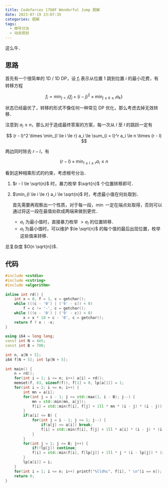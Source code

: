 ```yaml
---
title: Codeforces 1768F Wonderful Jump 题解
date: 2023-07-19 23:07:35
categories: 题解
tags:
  - 根号分治
  - 动态规划
---
```


这么牛．

<!-- more -->

## 思路

首先有一个很简单的 1D / 1D DP，设 $f_i$ 表示从位置 $1$ 跳到位置 $i$ 的最小花费，有转移方程

$$
f_i = \min_{j < i} \{f_j + (i - j)^2 \times \min_{j \le k \le i} a_k\}
$$

状态已经最优了，转移的形式不像任何一种常见 DP 优化，那么考虑去掉无效转移．

注意到 $a_i \le n$，那么对于造成最终答案的方案，每一次从 $l$ 至 $l$ 的跳跃一定有

$$
(r - l)^2 \times \min_{l \le i \le r} a_i \le \sum_{i = l}^r a_i \le n \times (r - l)
$$

两边同时除去 $r - l$，有

$$
(r - l) \times \min_{l \le i \le r} a_i \le n
$$

看到这种相乘形式的约束，考虑根号分治．

1. $r - l \le \sqrt{n}$ 时，暴力枚举 $\sqrt{n}$ 个位置转移即可．
2. $\min_{l \le i \le r} a_i \le \sqrt{n}$ 时，考虑最小值在何处取到．

    首先需要再观察出一个性质，对于每一段，$\min$ 一定在端点处取得，否则可以通过将这一段在最值处砍成两端来做到更优．

    - $a_r$ 为最小值时，直接暴力枚举 $> a_l$ 的位置转移．
    - $a_l$ 为最小值时，可以维护 $\le \sqrt{n}$ 的每个值的最后出现位置，枚举这些值来转移．

总复杂度 $O(n \sqrt{n})$．

## 代码

```cpp
#include <cstdio>
#include <cstring>
#include <algorithm>
 
inline int rd() {
	int x = 0, f = 1, c = getchar();
	while (((c - '0') | ('9' - c)) < 0)
		f = c != '-', c = getchar();
	while (((c - '0') | ('9' - c)) > 0)
		x = x * 10 + c - '0', c = getchar();
	return f ? x : -x;
}
 
using i64 = long long;
const int N = 4e5;
const int B = 700;
 
int n, a[N + 5];
i64 f[N + 5]; int lp[N + 5];
 
int main() {
	n = rd();
	for(int i = 1; i <= n; i++) a[i] = rd();
	memset(f, 63, sizeof(f)), f[1] = 0, lp[a[1]] = 1;
	for(int i = 2; i <= n; i++) {
		int mn = a[i];
		for(int j = i - 1; j >= std::max(1, i - B); j--) {
			mn = std::min(mn, a[j]);
			f[i] = std::min(f[i], f[j] + 1ll * mn * (i - j) * (i - j));
		}
		if(a[i] <= B) {
			for(int j = i - 1; j >= 1; j--) {
				if(a[j] <= a[i]) break;
				f[i] = std::min(f[i], f[j] + 1ll * a[i] * (i - j) * (i - j));
			}
		}
		for(int j = 1; j <= B; j++) {
			if(!lp[j]) continue;
			f[i] = std::min(f[i], f[lp[j]] + 1ll * j * (i - lp[j]) * (i - lp[j]));
		}
		lp[a[i]] = i;
	}
	for(int i = 1; i <= n; i++) printf("%lld%c", f[i], " \n"[i == n]);
	return 0;
}
```

